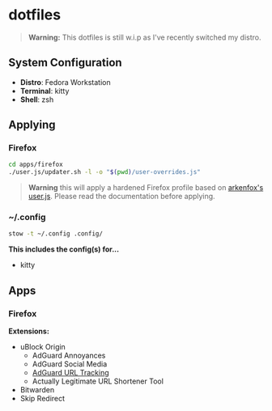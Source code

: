 # dotfiles

> **Warning:** This dotfiles is still w.i.p as I've recently switched my distro.

## System Configuration

- **Distro**: Fedora Workstation
- **Terminal**: kitty
- **Shell**: zsh

## Applying

### Firefox

```bash
cd apps/firefox
./user.js/updater.sh -l -o "$(pwd)/user-overrides.js"
```

> **Warning** this will apply a hardened Firefox profile based on [arkenfox's user.js](https://github.com/arkenfox/user.js).
> Please read the documentation before applying.

### ~/.config

```bash
stow -t ~/.config .config/
```

**This includes the config(s) for...**

- kitty

## Apps

### Firefox

**Extensions:**

- uBlock Origin
    - AdGuard Annoyances
    - AdGuard Social Media
    - [AdGuard URL Tracking](https://raw.githubusercontent.com/AdguardTeam/FiltersRegistry/master/filters/filter_17_TrackParam/filter.txt)
    - Actually Legitimate URL Shortener Tool
- Bitwarden
- Skip Redirect
